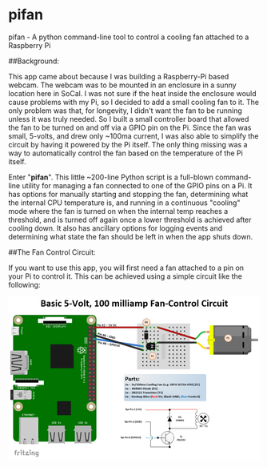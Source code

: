 # pifan
pifan - A python command-line tool to control a cooling fan attached to a Raspberry Pi

##Background:

This app came about because I was building a Raspberry-Pi based webcam.  The webcam was to be mounted in an enclosure in a sunny location here in SoCal.  I was not sure if the heat inside the enclosure would cause problems with my Pi, so I decided to add a small cooling fan to it.  The only problem was that, for longevity, I didn't want the fan to be running unless it was truly needed.  So I built a small controller board that allowed the fan to be turned on and off via a GPIO pin on the Pi.  Since the fan was small, 5-volts, and drew only ~100ma current, I was also able to simplify the circuit by having it powered by the Pi itself.  The only thing missing was a way to automatically control the fan based on the temperature of the Pi itself.

Enter "__pifan__".  This little ~200-line Python script is a full-blown command-line utility for managing a fan connected to one of the GPIO pins on a Pi.  It has options for manually starting and stopping the fan, determining what the internal CPU temperature is, and running in a continuous "cooling" mode where the fan is turned on when the internal temp reaches a threshold, and is turned off again once a lower threshold is achieved after cooling down.  It also has ancillary options for logging events and determining what state the fan should be left in when the app shuts down.

##The Fan Control Circuit:

If you want to use this app, you will first need a fan attached to a pin on your Pi to control it.  This can be achieved using a simple circuit like the following:

![pifan-basic-5v-100ma-fan-control-module](https://github.com/TheRealMrChips/pifan/blob/master/pifan-basic-5v-100ma-fan-control-module.png "Pifan - Basic 5v-100ma Fan Control Module")


